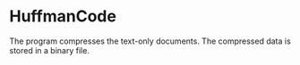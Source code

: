 # HuffmanCode
The program compresses the text-only documents. The compressed data is stored in a binary file.
